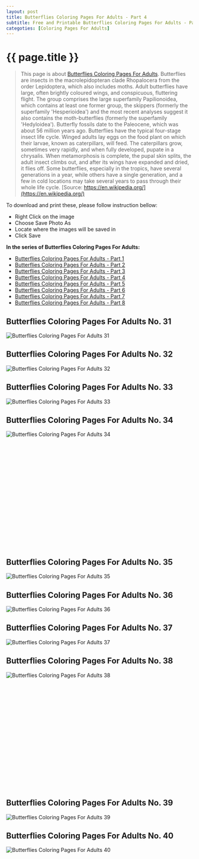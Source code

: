 ```yaml
---
layout: post
title: Butterflies Coloring Pages For Adults - Part 4
subtitle: Free and Printable Butterflies Coloring Pages For Adults - Part 4
categoties: [Coloring Pages For Adults]
---
```

{{ page.title }}
================
> This page is about [Butterflies Coloring Pages For Adults](https://freecoloringpages.github.io/). Butterflies are insects in the macrolepidopteran clade Rhopalocera from the order Lepidoptera, which also includes moths. Adult butterflies have large, often brightly coloured wings, and conspicuous, fluttering flight. The group comprises the large superfamily Papilionoidea, which contains at least one former group, the skippers (formerly the superfamily 'Hesperioidea') and the most recent analyses suggest it also contains the moth-butterflies (formerly the superfamily 'Hedyloidea'). Butterfly fossils date to the Paleocene, which was about 56 million years ago. Butterflies have the typical four-stage insect life cycle. Winged adults lay eggs on the food plant on which their larvae, known as caterpillars, will feed. The caterpillars grow, sometimes very rapidly, and when fully developed, pupate in a chrysalis. When metamorphosis is complete, the pupal skin splits, the adult insect climbs out, and after its wings have expanded and dried, it flies off. Some butterflies, especially in the tropics, have several generations in a year, while others have a single generation, and a few in cold locations may take several years to pass through their whole life cycle. [Source: https://en.wikipedia.org/](https://en.wikipedia.org/)

To download and print these, please follow instruction bellow:
* Right Click on the image 
* Choose Save Photo As 
* Locate where the images will be saved in 
* Click Save

**In the series of Butterflies Coloring Pages For Adults:**

* [Butterflies Coloring Pages For Adults - Part 1](https://freecoloringpages.github.io/2017/11/24/Butterflies-Coloring-Pages-For-Adults-part-1.html)
* [Butterflies Coloring Pages For Adults - Part 2](https://freecoloringpages.github.io/2017/11/24/Butterflies-Coloring-Pages-For-Adults-part-2.html)
* [Butterflies Coloring Pages For Adults - Part 3](https://freecoloringpages.github.io/2017/11/24/Butterflies-Coloring-Pages-For-Adults-part-3.html)
* [Butterflies Coloring Pages For Adults - Part 4](https://freecoloringpages.github.io/2017/11/24/Butterflies-Coloring-Pages-For-Adults-part-4.html)
* [Butterflies Coloring Pages For Adults - Part 5](https://freecoloringpages.github.io/2017/11/24/Butterflies-Coloring-Pages-For-Adults-part-5.html)
* [Butterflies Coloring Pages For Adults - Part 6](https://freecoloringpages.github.io/2017/11/24/Butterflies-Coloring-Pages-For-Adults-part-6.html)
* [Butterflies Coloring Pages For Adults - Part 7](https://freecoloringpages.github.io/2017/11/24/Butterflies-Coloring-Pages-For-Adults-part-7.html)
* [Butterflies Coloring Pages For Adults - Part 8](https://freecoloringpages.github.io/2017/11/24/Butterflies-Coloring-Pages-For-Adults-part-8.html)

## Butterflies Coloring Pages For Adults No. 31
![Butterflies Coloring Pages For Adults 31](https://freecoloringpages.github.io/img1/Butterflies-Coloring-Pages-For-Adults%20(31).jpg "Butterflies Coloring Pages For Adults 31")

## Butterflies Coloring Pages For Adults No. 32
![Butterflies Coloring Pages For Adults 32](https://freecoloringpages.github.io/img1/Butterflies-Coloring-Pages-For-Adults%20(32).jpg "Butterflies Coloring Pages For Adults 32")

## Butterflies Coloring Pages For Adults No. 33
![Butterflies Coloring Pages For Adults 33](https://freecoloringpages.github.io/img1/Butterflies-Coloring-Pages-For-Adults%20(33).jpg "Butterflies Coloring Pages For Adults 33")

## Butterflies Coloring Pages For Adults No. 34
![Butterflies Coloring Pages For Adults 34](https://freecoloringpages.github.io/img1/Butterflies-Coloring-Pages-For-Adults%20(34).jpg "Butterflies Coloring Pages For Adults 34")

<script async src="//pagead2.googlesyndication.com/pagead/js/adsbygoogle.js"></script><!-- Texxtonly --><ins class="adsbygoogle" style="display:inline-block;width:336px;height:280px" data-ad-client="ca-pub-6753140515841889" data-ad-slot="3207852233"></ins><script>(adsbygoogle = window.adsbygoogle || []).push({}); </script>

## Butterflies Coloring Pages For Adults No. 35
![Butterflies Coloring Pages For Adults 35](https://freecoloringpages.github.io/img1/Butterflies-Coloring-Pages-For-Adults%20(35).jpg "Butterflies Coloring Pages For Adults 35")

## Butterflies Coloring Pages For Adults No. 36
![Butterflies Coloring Pages For Adults 36](https://freecoloringpages.github.io/img1/Butterflies-Coloring-Pages-For-Adults%20(36).jpg "Butterflies Coloring Pages For Adults 36")

## Butterflies Coloring Pages For Adults No. 37
![Butterflies Coloring Pages For Adults 37](https://freecoloringpages.github.io/img1/Butterflies-Coloring-Pages-For-Adults%20(37).jpg "Butterflies Coloring Pages For Adults 37")

## Butterflies Coloring Pages For Adults No. 38
![Butterflies Coloring Pages For Adults 38](https://freecoloringpages.github.io/img1/Butterflies-Coloring-Pages-For-Adults%20(38).jpg "Butterflies Coloring Pages For Adults 38")

<script async src="//pagead2.googlesyndication.com/pagead/js/adsbygoogle.js"></script><!-- Texxtonly --><ins class="adsbygoogle" style="display:inline-block;width:336px;height:280px" data-ad-client="ca-pub-6753140515841889" data-ad-slot="3207852233"></ins><script>(adsbygoogle = window.adsbygoogle || []).push({}); </script>

## Butterflies Coloring Pages For Adults No. 39
![Butterflies Coloring Pages For Adults 39](https://freecoloringpages.github.io/img1/Butterflies-Coloring-Pages-For-Adults%20(39).jpg "Butterflies Coloring Pages For Adults 39")

## Butterflies Coloring Pages For Adults No. 40
![Butterflies Coloring Pages For Adults 40](https://freecoloringpages.github.io/img1/Butterflies-Coloring-Pages-For-Adults%20(40).jpg "Butterflies Coloring Pages For Adults 40")


